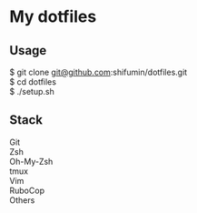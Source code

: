 My dotfiles
=============

## Usage

$ git clone git@github.com:shifumin/dotfiles.git  
$ cd dotfiles  
$ ./setup.sh  

## Stack

Git  
Zsh  
Oh-My-Zsh  
tmux  
Vim  
RuboCop  
Others  
